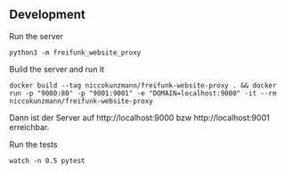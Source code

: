 







Development
-----------


Run the server

    python3 -m freifunk_website_proxy

Build the server and run it 

    docker build --tag niccokunzmann/freifunk-website-proxy . && docker run -p "9000:80" -p "9001:9001" -e "DOMAIN=localhost:9000" -it --rm niccokunzmann/freifunk-website-proxy

Dann ist der Server auf http://localhost:9000 bzw http://localhost:9001 erreichbar.

Run the tests

    watch -n 0.5 pytest

